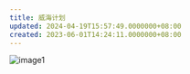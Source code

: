 ```yaml
---
title: 威海计划
updated: 2024-04-19T15:57:49.0000000+08:00
created: 2023-06-01T14:24:11.0000000+08:00
---
```


![image1](../../resources/cd94aeb296a0436abfdf9ae53c0ed572.jpg)

